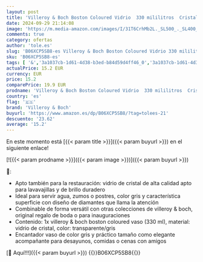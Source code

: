 ```yaml
---
layout: post
title: 'Villeroy & Boch Boston Coloured Vidrio  330 mililitros  Cristal  Gris  100 mm  1.0 Pieza'
date: 2024-09-29 21:14:08
image: 'https://m.media-amazon.com/images/I/31T6CrhMb2L._SL500_._SL400_.jpg'
comments: true
category: ofertas
author: 'tole.es'
slug: 'B06XCP5SB8-es Villeroy & Boch Boston Coloured Vidrio 330 mililitros...'
sku: 'B06XCP5SB8-es'
tags: [ '&','3a1037cb-1d61-4d38-b3ed-b84d59d4ff46_0','3a1037cb-1d61-4d38-b3ed-b84d59d4ff46_1601','Arborist Merchandising Root','Cocina y comedor','Cubertería, vajilla y cristalería','Cuencos de postre','Cuencos y tazones','Custom Stores','Hogar y cocina','Piezas de vajilla','Self Service','Vajilla','boch','villeroy','villeroy & boch','🇪🇸', ]
actualPrice: 15.2 EUR
currency: EUR
price: 15.2
comparePrice: 19.9 EUR
prodname: 'Villeroy & Boch Boston Coloured Vidrio  330 mililitros  Cristal  Gris  100 mm  1.0 Pieza'
country: 'es'
flag: '🇪🇸'
brand: 'Villeroy & Boch'
buyurl: 'https://www.amazon.es/dp/B06XCP5SB8/?tag=tolees-21'
descuento: '23.62'
average: '15.2'
---
```


En este momento está [{{< param title >}}]({{< param buyurl >}}) en el siguiente enlace!

[![{{< param prodname >}}]({{< param image >}})]({{< param buyurl >}})

🔎:

- Apto también para la restauración: vidrio de cristal de alta calidad apto para lavavajillas y de brillo duradero
- Ideal para servir agua, zumos o postres, color gris y característica superficie con diseño de diamantes que llama la atención
- Combinable de forma versátil con otras colecciones de villeroy & boch, original regalo de boda o para inauguraciones
- Contenido: 1x villeroy & boch boston coloured vaso (330 ml), material: vidrio de cristal, color: transparente/gris
- Encantador vaso de color gris y práctico tamaño como elegante acompañante para desayunos, comidas o cenas con amigos

[🛒 Aquí!!!]({{< param buyurl >}})
{{<world>}}B06XCP5SB8{{</world>}}

